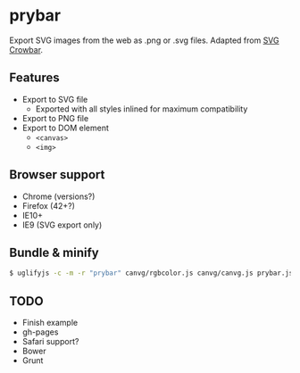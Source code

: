 # prybar
Export SVG images from the web as .png or .svg files. Adapted from
[SVG Crowbar](https://github.com/NYTimes/svg-crowbar/blob/gh-pages/svg-crowbar-2.js).

## Features

- Export to SVG file
  - Exported with all styles inlined for maximum compatibility
- Export to PNG file
- Export to DOM element
  - `<canvas>`
  - `<img>`

## Browser support

* Chrome (versions?)
* Firefox (42+?)
* IE10+
* IE9 (SVG export only)

## Bundle & minify
``` bash
$ uglifyjs -c -m -r "prybar" canvg/rgbcolor.js canvg/canvg.js prybar.js > prybar.all.min.js
```

## TODO

* Finish example
* gh-pages
* Safari support?
* Bower
* Grunt
